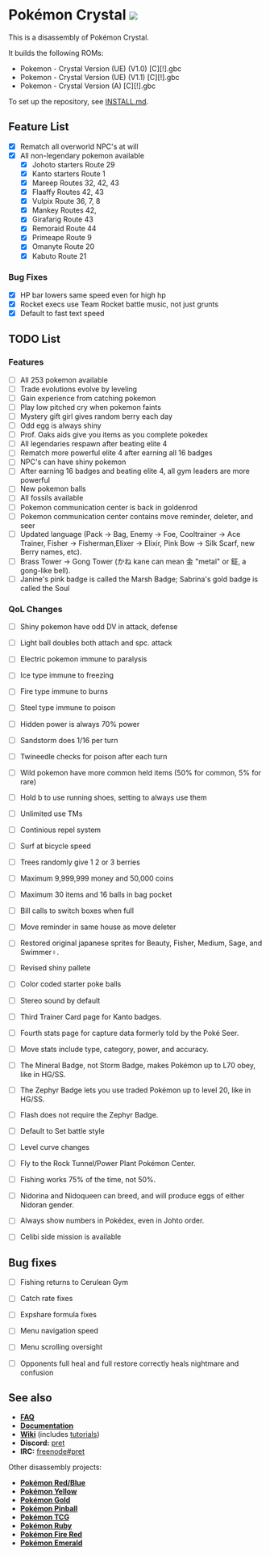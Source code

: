 # Pokémon Crystal ![](https://github.com/b13rg/pokecrystal/workflows/CI/badge.svg)

This is a disassembly of Pokémon Crystal.

It builds the following ROMs:

- Pokemon - Crystal Version (UE) (V1.0) [C][!].gbc
- Pokemon - Crystal Version (UE) (V1.1) [C][!].gbc
- Pokemon - Crystal Version (A) [C][!].gbc

To set up the repository, see [INSTALL.md](INSTALL.md).

## Feature List

- [x] Rematch all overworld NPC's at will
- [x] All non-legendary pokemon available
  - [x] Johoto starters Route 29
  - [x] Kanto starters Route 1
  - [x] Mareep Routes 32, 42, 43 
  - [x] Flaaffy Routes 42, 43
  - [x] Vulpix Route 36, 7, 8
  - [x] Mankey Routes 42, 
  - [x] Girafarig Route 43
  - [x] Remoraid Route 44
  - [x] Primeape Route 9
  - [x] Omanyte Route 20
  - [x] Kabuto Route 21

### Bug Fixes

- [x] HP bar lowers same speed even for high hp
- [x] Rocket execs use Team Rocket battle music, not just grunts
- [x] Default to fast text speed

## TODO List

### Features

- [ ] All 253 pokemon available
- [ ] Trade evolutions evolve by leveling
- [ ] Gain experience from catching pokemon
- [ ] Play low pitched cry when pokemon faints
- [ ] Mystery gift girl gives random berry each day
- [ ] Odd egg is always shiny
- [ ] Prof. Oaks aids give you items as you complete pokedex
- [ ] All legendaries respawn after beating elite 4
- [ ] Rematch more powerful elite 4 after earning all 16 badges
- [ ] NPC's can have shiny pokemon
- [ ] After earning 16 badges and beating elite 4, all gym leaders are more powerful
- [ ] New pokemon balls
- [ ] All fossils available
- [ ] Pokemon communication center is back in goldenrod
- [ ] Pokemon communication center contains move reminder, deleter, and seer
- [ ] Updated language (Pack → Bag, Enemy → Foe, Cooltrainer → Ace Trainer, Fisher → Fisherman,Elixer → Elixir, Pink Bow → Silk Scarf, new Berry names, etc).
- [ ] Brass Tower → Gong Tower (かね kane can mean 金 "metal" or 鉦, a gong-like bell).
- [ ] Janine's pink badge is called the Marsh Badge; Sabrina's gold badge is called the Soul 

### QoL Changes

- [ ] Shiny pokemon have odd DV in attack, defense
- [ ] Light ball doubles both attach and spc. attack
- [ ] Electric pokemon immune to paralysis
- [ ] Ice type immune to freezing
- [ ] Fire type immune to burns
- [ ] Steel type immune to poison
- [ ] Hidden power is always 70% power
- [ ] Sandstorm does 1/16 per turn
- [ ] Twineedle checks for poison after each turn
- [ ] Wild pokemon have more common held items (50% for common, 5% for rare)
- [ ] Hold b to use running shoes, setting to always use them
- [ ] Unlimited use TMs
- [ ] Continious repel system
- [ ] Surf at bicycle speed
- [ ] Trees randomly give 1 2 or 3 berries
- [ ] Maximum 9,999,999 money and 50,000 coins
- [ ] Maximum 30 items and 16 balls in bag pocket
- [ ] Bill calls to switch boxes when full
- [ ] Move reminder in same house as move deleter
- [ ] Restored original japanese sprites for Beauty, Fisher, Medium, Sage, and Swimmer♀.
- [ ] Revised shiny pallete
- [ ] Color coded starter poke balls
- [ ] Stereo sound by default
- [ ] Third Trainer Card page for Kanto badges.
- [ ] Fourth stats page for capture data formerly told by the Poké Seer.
- [ ] Move stats include type, category, power, and accuracy.
- [ ] The Mineral Badge, not Storm Badge, makes Pokémon up to L70 obey, like in HG/SS.
- [ ] The Zephyr Badge lets you use traded Pokémon up to level 20, like in HG/SS.
- [ ] Flash does not require the Zephyr Badge.
- [ ] Default to Set battle style
- [ ] Level curve changes
- [ ] Fly to the Rock Tunnel/Power Plant Pokémon Center.
- [ ] Fishing works 75% of the time, not 50%.
- [ ] Nidorina and Nidoqueen can breed, and will produce eggs of either Nidoran gender.
- [ ] Always show numbers in Pokédex, even in Johto order.
- [ ] Celibi side mission is available


## Bug fixes

- [ ] Fishing returns to Cerulean Gym
- [ ] Catch rate fixes
- [ ] Expshare formula fixes
- [ ] Menu navigation speed
- [ ] Menu scrolling oversight
- [ ] Opponents full heal and full restore correctly heals nightmare and confusion





## See also

- [**FAQ**](FAQ.md)
- [**Documentation**][docs]
- [**Wiki**][wiki] (includes [tutorials][tutorials])
- **Discord:** [pret][discord]
- **IRC:** [freenode#pret][irc]

Other disassembly projects:

- [**Pokémon Red/Blue**][pokered]
- [**Pokémon Yellow**][pokeyellow]
- [**Pokémon Gold**][pokegold]
- [**Pokémon Pinball**][pokepinball]
- [**Pokémon TCG**][poketcg]
- [**Pokémon Ruby**][pokeruby]
- [**Pokémon Fire Red**][pokefirered]
- [**Pokémon Emerald**][pokeemerald]

[pokered]: https://github.com/pret/pokered
[pokeyellow]: https://github.com/pret/pokeyellow
[pokegold]: https://github.com/pret/pokegold
[pokepinball]: https://github.com/pret/pokepinball
[poketcg]: https://github.com/pret/poketcg
[pokeruby]: https://github.com/pret/pokeruby
[pokefirered]: https://github.com/pret/pokefirered
[pokeemerald]: https://github.com/pret/pokeemerald
[docs]: https://pret.github.io/pokecrystal/
[wiki]: https://github.com/pret/pokecrystal/wiki
[tutorials]: https://github.com/pret/pokecrystal/wiki/Tutorials
[discord]: https://discord.gg/6EuWgX9
[irc]: https://kiwiirc.com/client/irc.freenode.net/?#pret
[travis]: https://travis-ci.org/pret/pokecrystal
[travis-badge]: https://travis-ci.org/pret/pokecrystal.svg?branch=master
